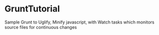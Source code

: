 GruntTutorial
=============

Sample Grunt to Uglify, Minify javascript, with Watch tasks which monitors source files for continuous changes
